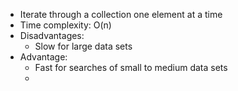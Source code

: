 - Iterate through a collection one element at a time
- Time complexity: O(n)
- Disadvantages:
	- Slow for large data sets
- Advantage:
	- Fast for searches of small to medium data sets
	- 